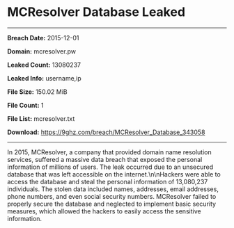 # MCResolver Database Leaked

------------
**Breach Date:** 2015-12-01

**Domain:** mcresolver.pw

**Leaked Count:** 13080237

**Leaked Info:** username,ip

**File Size:** 150.02 MiB

**File Count:** 1

**File List:** mcresolver.txt

**Download:** https://9ghz.com/breach/MCResolver_Database_343058

------------
In 2015, MCResolver, a company that provided domain name resolution services, suffered a massive data breach that exposed the personal information of millions of users. The leak occurred due to an unsecured database that was left accessible on the internet.\n\nHackers were able to access the database and steal the personal information of 13,080,237 individuals. The stolen data included names, addresses, email addresses, phone numbers, and even social security numbers. MCResolver failed to properly secure the database and neglected to implement basic security measures, which allowed the hackers to easily access the sensitive information.
